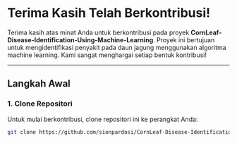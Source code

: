 # Terima Kasih Telah Berkontribusi!

Terima kasih atas minat Anda untuk berkontribusi pada proyek **CornLeaf-Disease-Identification-Using-Machine-Learning**. Proyek ini bertujuan untuk mengidentifikasi penyakit pada daun jagung menggunakan algoritma machine learning. Kami sangat menghargai setiap bentuk kontribusi!

---

## Langkah Awal

### 1. Clone Repositori
Untuk mulai berkontribusi, clone repositori ini ke perangkat Anda:

```bash
git clone https://github.com/sionpardosi/CornLeaf-Disease-Identification-Using-Machine-Learning.git
